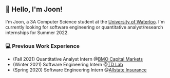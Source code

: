 ## 👋 Hello, I'm Joon!

I'm Joon, a 3A Computer Science student at the [University of Waterloo](https://uwaterloo.ca/). I'm currently looking for software engineering or quantitative analyst/research internships for Summer 2022.

### 💻 Previous Work Experience
- (Fall 2021) Quantitative Analyst Intern @[BMO Capital Markets](https://capitalmarkets.bmo.com/en/)
- (Winter 2021) Software Engineering Intern @[TD Lab](http://tdlab.io/) 
- (Spring 2020) Software Engineering Intern @[Allstate Insurance](https://www.allstate.ca/)

<!--
**Joon7891/Joon7891** is a ✨ _special_ ✨ repository because its `README.md` (this file) appears on your GitHub profile.

Here are some ideas to get you started:

- 🔭 I’m currently working on ...
- 🌱 I’m currently learning ...
- 👯 I’m looking to collaborate on ...
- 🤔 I’m looking for help with ...
- 💬 Ask me about ...
- 📫 How to reach me: ...
- 😄 Pronouns: ...
- ⚡ Fun fact: ...
-->
